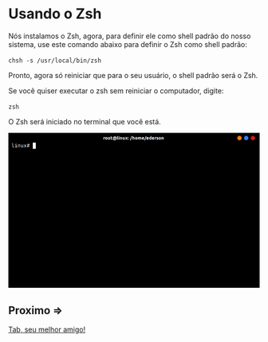 # Usando o Zsh

Nós instalamos o Zsh, agora, para definir ele como shell padrão do nosso sistema, use este comando abaixo para definir o Zsh como shell padrão:

``chsh -s /usr/local/bin/zsh``

Pronto, agora só reiniciar que para o seu usuário, o shell padrão será o Zsh.

Se você quiser executar o zsh sem reiniciar o computador, digite:

``zsh``

O Zsh será iniciado no terminal que você está.

![Output 1](../../assets/usando-zsh/output-1.png)

## Proximo =>
[Tab, seu melhor amigo!](../tab/README.md)